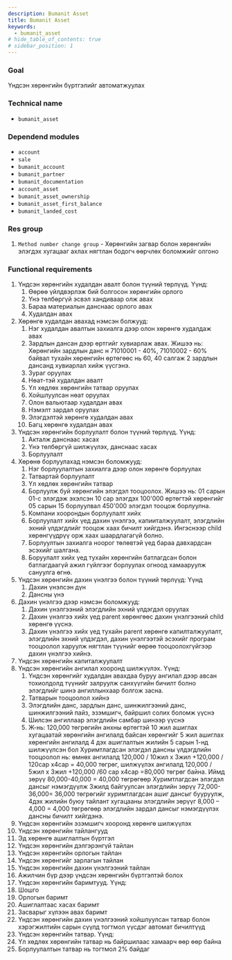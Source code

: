 ```yaml
---
description: Bumanit Asset
title: Bumanit Asset
keywords:
  - bumanit_asset
# hide_table_of_contents: true
# sidebar_position: 1
---
```


### Goal

Үндсэн хөрөнгийн бүртгэлийг автоматжуулах

### Technical name

- `bumanit_asset`

### Dependend modules

- `account`
- `sale`
- `bumanit_account`
- `bumanit_partner`
- `bumanit_documentation`
- `account_asset`
- `bumanit_asset_ownership`
- `bumanit_asset_first_balance`
- `bumanit_landed_cost`

### Res group

1. `Method number change group` - Хөрөнгийн загвар болон хөрөнгийн элэгдэх хугацааг ахлах нягтлан бодогч өөрчлөх боломжийг олгоно

### Functional requirements

1. Үндсэн хөрөнгийн худалдан авалт болон түүний төрлүүд. Үүнд:
   1. Өөрөө үйлдвэрлэж бий болгосон хөрөнгийн орлого
   2. Үнэ төлбөргүй эсвэл хандиваар олж авах
   3. Бараа материалын данснаас орлого авах
   4. Худалдан авах 
2. Хөрөнгө худалдан авахад нэмсэн болжууд:
   1. Нэг худалдан авалтын захиалга дээр олон хөрөнгө худалдаж авах
   2. Зардлын дансан дээр өртгийг хувиарлаж авах. Жишээ нь: Хөрөнгийн зардлын данс н 71010001 - 40%, 71010002 - 60% байвал тухайн хөрөнгийн өртөгөөс нь 60, 40 салгаж 2 зардлын дансанд хувиарлал хийж үүсгэнэ. 
   3. Зураг оруулах
   4. Нөат-тэй худалдан авалт
   5. Үл хөдлөх хөрөнгийн татвар оруулах
   6. Хойшлуулсан нөат оруулах
   7. Олон вальютаар худалдан авах
   8. Нэмэлт зардал оруулах
   9. Элэгдэлтэй хөрөнгө худалдан авах
   10. Багц хөрөнгө худалдан авах
3. Үндсэн хөрөнгийн борлуулалт болон түүний төрлүүд. Үүнд:
   1. Акталж данснаас хасах
   2. Үнэ төлбөргүй шилжүүлэх, данснаас хасах
   3. Борлуулалт
4. Хөрөнө борлуулахад нэмсэн боломжууд:
   1. Нэг борлуулалтын захиалга дээр олон хөрөнгө борлуулах
   2. Татвартай борлуулалт
   3. Үл хөдлөх хөрөнгийн татвар
   4. Борлуулж буй хөрөнгийн элэгдэл тооцоолох. Жишээ нь: 01 сарын 01-с элэгдэж эхэлсэн 10 сар элэгдэх 100'000 өртөгтэй хөрөнгийг 05 сарын 15 борлуулвал 450'000 элэгдэл тооцож борлуулна.
   5. Компани хоорондын борлуулалт хийх
   6. Борлуулалт хийх үед дахин үнэлгээ, капииталжуулалт, элэгдлийн эхний үлдэгдлийг тооцож хаах бичилт хийгдэнэ. Ингэснээр child хөрөнгүүдрүү орж хаах шаардлагагүй болно. 
   7. Борлуултын захиалга ноорог төлөвтэй үед бараа давхардсан эсэхийг шалгана.
   8. Боруулалт хийх үед тухайн хөрөнгийн батлагдсан болон батлагдаагүй ажил гүйлгээг борлуулах огноод хамааруулж сануулга өгнө.
5. Үндсэн хөрөнгийн дахин үнэлгээ болон түүний төрлүүд: Үүнд
   1. Дахин үнэлсэн дүн
   2. Дансны үнэ
6. Дахин үнэлгээ дээр нэмсэн боломжууд:
   1. Дахин үнэлгээний элэгдлийн эхний үлдэгдэл оруулах
   2. Дахин үнэлгээ хийх үед parent хөрөнгөөс дахин үнэлгээний child хөрөнгө үүснэ. 
   3. Дахин үнэлгээ хийх үед тухайн parent хөрөнгө капилталжуулалт, элэгдлийн эхний үлдэгдэл, дахин үнэлгээтэй эсэхийг програм тооцоолол харуулж нягтлан түүнийг өөрөө тооцоолохгүйгээр дахин үнэлгээ хийнэ. 
7. Үндсэн хөрөнгийн капиталжуулалт
8. Үндсэн хөрөнгийн ангилал хооронд шилжүүлэх. Үүнд:
   1. Үндсэн хөрөнгийг худалдан авахдаа буруу ангилал дээр авсан тохиолдолд түүнийг залруулж санхүүгийн бичилт болно элэгдлийг шинэ ангиллынхаар болгож засна.
   2. Татварын тооцоолол хийнэ
   3. Элэгдлийн данс, зардлын данс, шинжилгээний данс, шинжилгээний пайз, эзэмшигч, байршил солих боломж үүснэ
   4. Шилсэн ангиллаар элэгдлийн самбар шинээр үүснэ
   5. Ж-нь: 120,000 төгрөгийн анхны өртөгтэй 10 жил ашиглах хугацаатай хөрөнгийн ангилалд байсан хөрөнгийг 5 жил ашиглах хөрөнгийн ангилалд 4 дэх ашиглалтын жилийн 5 сарын 1-нд шилжүүлсэн бол Хуримтлагдсан элэгдэл дансны үлдэгдлийн тооцоолол нь:  өмнөх ангилалд 120,000 / 10жил х 3жил +120,000 / 120сар х4сар = 40,000 төгрөг, шилжүүлэх ангилалд 120,000 / 5жил х 3жил +120,000 /60 сар х4сар =80,000 төгрөг байна. Иймд зөрүү 80,000-40,000 = 40,000 төгрөгөөр Хуримтлагдсан элэгдэл дансыг нэмэгдүүлж 3жилд байгуулсан элэгдлийн зөрүү 72,000-36,000= 36,000 төгрөгийг хуримтлагдсан ашиг дансыг бууруулж, 4дэх жилийн буюу тайлант хугацааны элэгдлийн зөрүүг 8,000 – 4,000 = 4,000 төгрөгөөр элэгдлийн зардал дансыг нэмэгдүүлэх дансны бичилт хийгдэнэ. 
9. Үндсэн хөрөнгийн эзэмшигч хооронд хөрөнгө шилжүүлэх
10. Үндсэн хөрөнгийн тайлангууд
   1. Эд хөрөнгө ашиглалтын бүртгэл
   2. Үндсэн хөрөнгийн дэлгэрэнгүй тайлан
   3. Үндсэн хөрөнгийн орлогын тайлан
   4. Үндсэн хөрөнгийг зарлагын тайлан
   5. Үндсэн хөрөнгийн дахин үнэлгээний тайлан
11. Ажилчин бүр дээр үндсэн хөрөнгийн бүртгэлтэй болох
12. Үндсэн хөрөнгийн баримтууд. Үүнд:
   1. Шошго
   2. Орлогын баримт
   3. Ашиглалтаас хасах баримт
   4. Засварыг хүлээн авах баримт
13. Үндсэн хөрөнгийн дахин үнэлгээний хойшлуулсан татвар болон хэрэгжилтийн сарын сүүлд тогтмол үүсдэг автомат бичилтүүд
14. Үндсэн хөрөнгийн татвар. Үүнд: 
   1. Үл хөдлөх хөрөнгийн татвар нь байршилаас хамаарч өөр өөр байна
   2. Борлуулалтын татвар нь тогтмол 2% байдаг